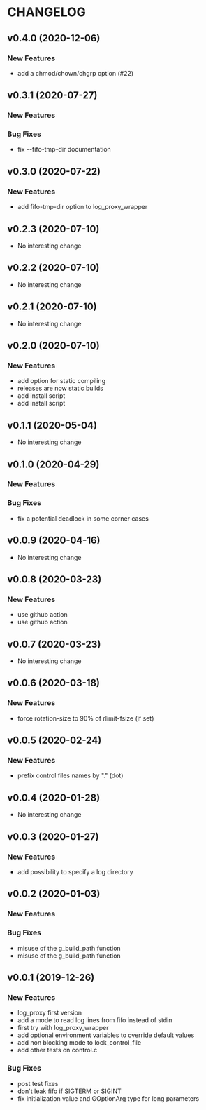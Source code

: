 # CHANGELOG



## v0.4.0 (2020-12-06)

### New Features
- add a chmod/chown/chgrp option (#22)






## v0.3.1 (2020-07-27)

### New Features


### Bug Fixes
- fix --fifo-tmp-dir documentation





## v0.3.0 (2020-07-22)

### New Features
- add fifo-tmp-dir option to log_proxy_wrapper






## v0.2.3 (2020-07-10)

- No interesting change


## v0.2.2 (2020-07-10)

- No interesting change


## v0.2.1 (2020-07-10)

- No interesting change


## v0.2.0 (2020-07-10)

### New Features
- add option for static compiling
- releases are now static builds
- add install script
- add install script






## v0.1.1 (2020-05-04)

- No interesting change


## v0.1.0 (2020-04-29)

### New Features


### Bug Fixes
- fix a potential deadlock in some corner cases





## v0.0.9 (2020-04-16)

- No interesting change


## v0.0.8 (2020-03-23)

### New Features
- use github action
- use github action






## v0.0.7 (2020-03-23)

- No interesting change


## v0.0.6 (2020-03-18)

### New Features
- force rotation-size to 90% of rlimit-fsize (if set)






## v0.0.5 (2020-02-24)

### New Features
- prefix control files names by "." (dot)






## v0.0.4 (2020-01-28)

- No interesting change


## v0.0.3 (2020-01-27)

### New Features
- add possibility to specify a log directory






## v0.0.2 (2020-01-03)

### New Features


### Bug Fixes
- misuse of the g_build_path function
- misuse of the g_build_path function





## v0.0.1 (2019-12-26)

### New Features
- log_proxy first version
- add a mode to read log lines from fifo instead of stdin
- first try with log_proxy_wrapper
- add optional environment variables to override default values
- add non blocking mode to lock_control_file
- add other tests on control.c


### Bug Fixes
- post test fixes
- don't leak fifo if SIGTERM or SIGINT
- fix initialization value and GOptionArg type for long parameters





